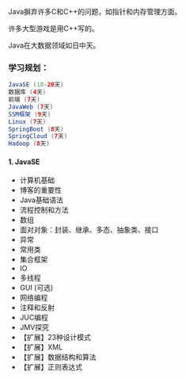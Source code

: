 Java摒弃许多C和C++的问题，如指针和内存管理方面。

许多大型游戏是用C++写的。

Java在大数据领域如日中天。

### 学习规划：

```java
JavaSE (18-20天)
数据库 (4天)
前端 (7天)
JavaWeb (7天)
SSM框架 (9天)
Linux (7天)
SpringBoot (8天)
SpringCloud (7天)
Hadoop (8天)
```

#### 1. JavaSE

- 计算机基础
- 博客的重要性
- Java基础语法
- 流程控制和方法
- 数组
- 面对对象：封装、继承、多态、抽象类、接口
- 异常
- 常用类
- 集合框架
- IO
- 多线程
- GUI (可选)
- 网络编程
- 注释和反射
- JUC编程
- JMV探究
- 【扩展】23种设计模式
- 【扩展】XML
- 【扩展】数据结构和算法
- 【扩展】正则表达式